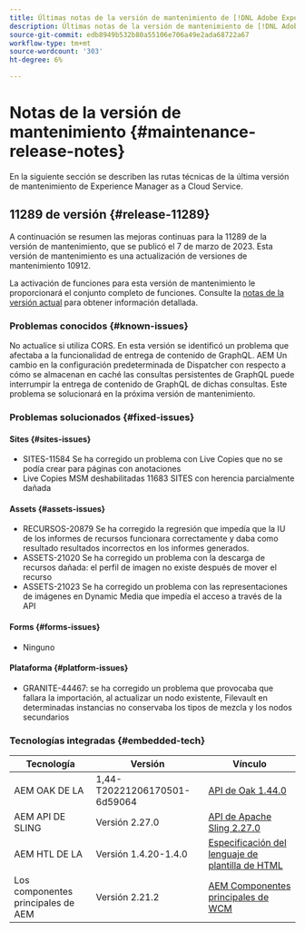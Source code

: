 ```yaml
---
title: Últimas notas de la versión de mantenimiento de [!DNL Adobe Experience Manager] as a Cloud Service.
description: Últimas notas de la versión de mantenimiento de [!DNL Adobe Experience Manager] as a Cloud Service.
source-git-commit: edb8949b532b80a55106e706a49e2ada68722a67
workflow-type: tm+mt
source-wordcount: '303'
ht-degree: 6%

---
```



# Notas de la versión de mantenimiento {#maintenance-release-notes}

En la siguiente sección se describen las rutas técnicas de la última versión de mantenimiento de Experience Manager as a Cloud Service.

## 11289 de versión {#release-11289}

A continuación se resumen las mejoras continuas para la 11289 de la versión de mantenimiento, que se publicó el 7 de marzo de 2023. Esta versión de mantenimiento es una actualización de versiones de mantenimiento 10912.

La activación de funciones para esta versión de mantenimiento le proporcionará el conjunto completo de funciones. Consulte la [notas de la versión actual](/help/release-notes/release-notes-cloud/release-notes-current.md) para obtener información detallada.

### Problemas conocidos {#known-issues}

No actualice si utiliza CORS. En esta versión se identificó un problema que afectaba a la funcionalidad de entrega de contenido de GraphQL. AEM Un cambio en la configuración predeterminada de Dispatcher con respecto a cómo se almacenan en caché las consultas persistentes de GraphQL puede interrumpir la entrega de contenido de GraphQL de dichas consultas. Este problema se solucionará en la próxima versión de mantenimiento.

### Problemas solucionados {#fixed-issues}

#### Sites {#sites-issues}

- SITES-11584 Se ha corregido un problema con Live Copies que no se podía crear para páginas con anotaciones
- Live Copies MSM deshabilitadas 11683 SITES con herencia parcialmente dañada

#### Assets {#assets-issues}

- RECURSOS-20879 Se ha corregido la regresión que impedía que la IU de los informes de recursos funcionara correctamente y daba como resultado resultados incorrectos en los informes generados.
- ASSETS-21020 Se ha corregido un problema con la descarga de recursos dañada: el perfil de imagen no existe después de mover el recurso
- ASSETS-21023 Se ha corregido un problema con las representaciones de imágenes en Dynamic Media que impedía el acceso a través de la API

#### Forms {#forms-issues}

- Ninguno

#### Plataforma {#platform-issues}

- GRANITE-44467: se ha corregido un problema que provocaba que fallara la importación, al actualizar un nodo existente, Filevault en determinadas instancias no conservaba los tipos de mezcla y los nodos secundarios

### Tecnologías integradas {#embedded-tech}

| Tecnología | Versión | Vínculo |
|---|---|---|
| AEM OAK DE LA | 1,44-T20221206170501-6d59064 | [API de Oak 1.44.0](https://www.javadoc.io/doc/org.apache.jackrabbit/oak-api/1.44.0/index.html) |
| AEM API DE SLING | Versión 2.27.0 | [API de Apache Sling 2.27.0](https://www.javadoc.io/doc/org.apache.sling/org.apache.sling.api/latest/index.html) |
| AEM HTL DE LA | Versión 1.4.20-1.4.0 | [Especificación del lenguaje de plantilla de HTML](https://github.com/adobe/htl-spec) |
| Los componentes principales de AEM | Versión 2.21.2 | [AEM Componentes principales de WCM](https://github.com/adobe/aem-core-wcm-components) |
